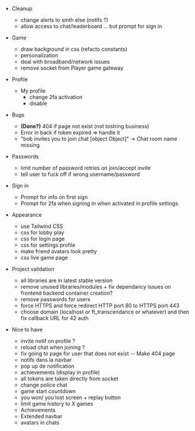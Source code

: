 - Cleanup

  - change alerts to smth else (notifs ?)
  - allow access to chat/leaderboard ... but prompt for sign in

- Game

  - draw background in css (refacto constants)
  - personalization
  - deal with broadband/network issues
  - remove socket from Player game gateway

- Profile

  - My profile
    - change 2fa activation
    - disable

- Bugs

  - **(Done?)** 404 if page not exist (not tostring business)
  - Error in back if token expired => handle it
  - "bob invites you to join chat [object Object]" -> Chat room name missing

- Passwords

  - limit number of password retries on join/accept invite
  - tell user to fuck off if wrong username/password

- Sign in

  - Prompt for info on first sign
  - Prompt for 2fa when signing in when activated in profile settings

- Appearance

  - use Tailwind CSS
  - css for lobby play
  - css for login page
  - css for settings profile
  - make friend avatars look pretty
  - css live game page

- Project validation

  - all libraries are in latest stable version
  - remove unused libraries/modules + fix dependancy issues on frontend backend container creation?
  - remove passwords for users
  - force HTTPS and force redirect HTTP port 80 to HTTPS port 443
  - choose domain (localhost or ft_transcendance or whatever) and then fix callback URL for 42 auth

- Nice to have
  - invite notif on profile ?
  - reload chat when joining ?
  - fix going to page for user that does not exist -- Make 404 page
  - notifs dans la navbar
  - pop up de notification
  - achievements (display in profile)
  - all tokens are taken directly from socket
  - change police chat
  - game start countdown
  - you won/ you lost screen + replay button
  - limit game history to X games
  - Achievements
  - Extended navbar
  - avatars in chats
